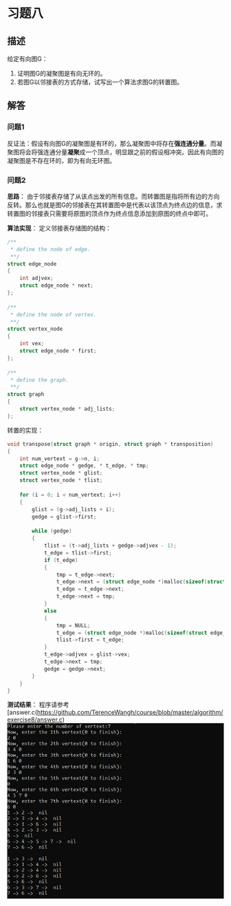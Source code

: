 # 习题八

## 描述

给定有向图G：
1. 证明图G的凝聚图是有向无环的。
2. 若图G以邻接表的方式存储，试写出一个算法求图G的转置图。

## 解答

### 问题1

反证法：假设有向图G的凝聚图是有环的，那么凝聚图中将存在**强连通分量**。而凝聚图将会将强连通分量**凝聚**成一个顶点，明显跟之前的假设相冲突。因此有向图的凝聚图是不存在环的，即为有向无环图。

### 问题2

**思路**：
由于邻接表存储了从该点出发的所有信息。而转置图是指将所有边的方向反转。那么也就是图G的邻接表在其转置图中是代表以该顶点为终点边的信息，求转置图的邻接表只需要将原图的顶点作为终点信息添加到原图的终点中即可。

**算法实现**：
定义邻接表存储图的结构：
``` c
/**
 * define the node of edge.
 **/
struct edge_node
{
    int adjvex;
    struct edge_node * next;
};

/**
 * define the node of vertex.
 **/
struct vertex_node
{
    int vex;
    struct edge_node * first;
};

/**
 * define the graph.
 **/
struct graph
{
    struct vertex_node * adj_lists;
};
```

转置的实现：
``` c
void transpose(struct graph * origin, struct graph * transposition)
{
    int num_vertext = g->n, i;
    struct edge_node * gedge, * t_edge, * tmp;
    struct vertex_node * glist;
    struct vertex_node * tlist;

    for (i = 0; i < num_vertext; i++)
    {
        glist = (g->adj_lists + i);
        gedge = glist->first;

        while (gedge)
        {
            tlist = (t->adj_lists + gedge->adjvex - 1);
            t_edge = tlist->first;
            if (t_edge)
            {
                tmp = t_edge->next;
                t_edge->next = (struct edge_node *)malloc(sizeof(struct edge_node));
                t_edge = t_edge->next;
                t_edge->next = tmp;
            }
            else
            {
                tmp = NULL;
                t_edge = (struct edge_node *)malloc(sizeof(struct edge_node));
                tlist->first = t_edge;
            }
            t_edge->adjvex = glist->vex;
            t_edge->next = tmp;
            gedge = gedge->next;
        }
    }
}
```

**测试结果**：
程序请参考[answer.c(https://github.com/TerenceWangh/course/blob/master/algorithm/exercise8/answer.c)
![测试结果](https://github.com/TerenceWangh/course/blob/master/algorithm/exercise8/snap.png)